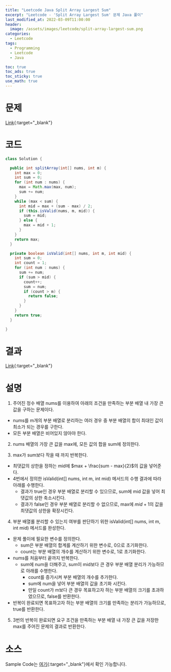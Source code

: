 ```yaml
---
title: "Leetcode Java Split Array Largest Sum"
excerpt: "Leetcode - 'Split Array Largest Sum' 문제 Java 풀이"
last_modified_at: 2022-03-09T11:00:00
header:
  image: /assets/images/leetcode/split-array-largest-sum.png
categories:
  - Leetcode
tags:
  - Programming
  - Leetcode
  - Java

toc: true
toc_ads: true
toc_sticky: true
use_math: true
---
```

# 문제
[Link](https://leetcode.com/problems/split-array-largest-sum/){:target="_blank"}

# 코드
```java
class Solution {

  public int splitArray(int[] nums, int m) {
    int max = 0;
    int sum = 0;
    for (int num : nums) {
      max = Math.max(max, num);
      sum += num;
    }
    while (max < sum) {
      int mid = max + (sum - max) / 2;
      if (this.isValid(nums, m, mid)) {
        sum = mid;
      } else {
        max = mid + 1;
      }
    }
    return max;
  }

  private boolean isValid(int[] nums, int m, int mid) {
    int sum = 0;
    int count = 1;
    for (int num : nums) {
      sum += num;
      if (sum > mid) {
        count++;
        sum = num;
        if (count > m) {
          return false;
        }
      }
    }
    return true;
  }

}
```

# 결과
[Link](https://leetcode.com/submissions/detail/656206564/){:target="_blank"}

# 설명
1. 주어진 정수 배열 nums를 이용하여 아래의 조건을 만족하는 부분 배열 내 가장 큰 값을 구하는 문제이다.
- nums를 m개의 부분 배열로 분리하는 여러 경우 중 부분 배열의 합이 최대인 값이 최소가 되는 경우를 구한다.
- 모든 부분 배열은 비어있지 않아야 한다.

2. nums 배열의 가장 큰 값을 max에, 모든 값의 합을 sum에 정의한다.

3. max가 sum보다 작을 때 까지 반복한다.
- 최댓값의 상한을 정하는 mid에 $max + \frac{sum - max}{2}$의 값을 넣어준다.
- 4번에서 정의한 isValid(int[] nums, int m, int mid) 메서드의 수행 결과에 따라 아래를 수행한다.
  - 결과가 true인 경우 부분 배열로 분리할 수 있으므로, sum에 mid 값을 넣어 최댓값의 상한 축소시킨다.
  - 결과가 false인 경우 부분 배열로 분리할 수 없으므로, max에 $mid + 1$의 값을 최댓값의 상한을 확장시킨다.

4. 부분 배열롤 분리할 수 있는지 여부를 판단하기 위한 isValid(int[] nums, int m, int mid) 메서드를 완성한다.
- 문제 풀이에 필요한 변수를 정의한다.
  - sum은 부분 배열의 합계를 계산하기 위한 변수로, 0으로 초기화한다.
  - count는 부분 배열의 개수를 계산하기 위한 변수로, 1로 초기화한다.
- nums를 처음부터 끝까지 반복한다.
  - sum에 num을 더해주고, sum이 mid보다 큰 경우 부분 배열 분리가 가능하므로 아래를 수행한다.
    - count를 증가시켜 부분 배열의 개수를 추가한다.
    - sum에 num을 넣어 부분 배열의 값을 초기화 시킨다.
    - 만일 count가 m보다 큰 경우 목표하고자 하는 부분 배열의 크기를 초과하였으므로, false를 반환한다.
- 반복이 완료되면 목표하고자 하는 부분 배열의 크기를 만족하는 분리가 가능하므로, true를 반환한다.

5. 3번의 반복이 완료되면 요구 조건을 만족하는 부분 배열 내 가장 큰 값을 저장한 max를 주어진 문제의 결과로 반환한다.

# 소스
Sample Code는 [여기](https://github.com/GracefulSoul/leetcode/blob/master/src/main/java/gracefulsoul/problems/SplitArrayLargestSum.java){:target="_blank"}에서 확인 가능합니다.